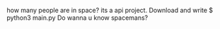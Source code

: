 how many people are in space? its a api project. Download and write $ python3 main.py
Do wanna u know spacemans?

